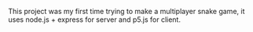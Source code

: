 This project was my first time trying to make a multiplayer snake game, it uses node.js + express for server and p5.js for client.
